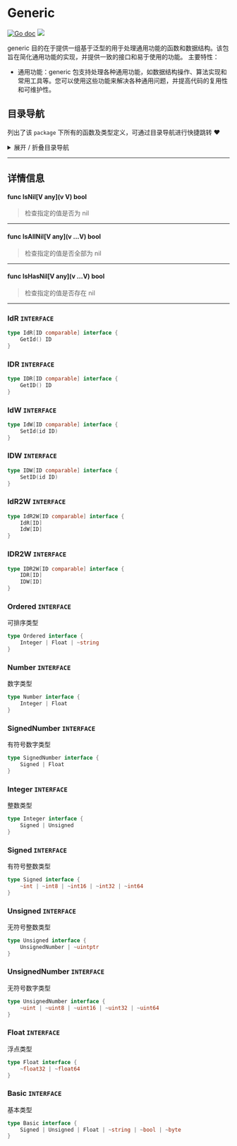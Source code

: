 # Generic

[![Go doc](https://img.shields.io/badge/go.dev-reference-brightgreen?logo=go&logoColor=white&style=flat)](https://pkg.go.dev/github.com/kercylan98/minotaur)
![](https://img.shields.io/badge/Email-kercylan@gmail.com-green.svg?style=flat)

generic 目的在于提供一组基于泛型的用于处理通用功能的函数和数据结构。该包旨在简化通用功能的实现，并提供一致的接口和易于使用的功能。
主要特性：
  - 通用功能：generic 包支持处理各种通用功能，如数据结构操作、算法实现和常用工具等。您可以使用这些功能来解决各种通用问题，并提高代码的复用性和可维护性。


## 目录导航
列出了该 `package` 下所有的函数及类型定义，可通过目录导航进行快捷跳转 ❤️
<details>
<summary>展开 / 折叠目录导航</summary>


> 包级函数定义

|函数名称|描述
|:--|:--
|[IsNil](#IsNil)|检查指定的值是否为 nil
|[IsAllNil](#IsAllNil)|检查指定的值是否全部为 nil
|[IsHasNil](#IsHasNil)|检查指定的值是否存在 nil


> 类型定义

|类型|名称|描述
|:--|:--|:--
|`INTERFACE`|[IdR](#struct_IdR)|暂无描述...
|`INTERFACE`|[IDR](#struct_IDR)|暂无描述...
|`INTERFACE`|[IdW](#struct_IdW)|暂无描述...
|`INTERFACE`|[IDW](#struct_IDW)|暂无描述...
|`INTERFACE`|[IdR2W](#struct_IdR2W)|暂无描述...
|`INTERFACE`|[IDR2W](#struct_IDR2W)|暂无描述...
|`INTERFACE`|[Ordered](#struct_Ordered)|可排序类型
|`INTERFACE`|[Number](#struct_Number)|数字类型
|`INTERFACE`|[SignedNumber](#struct_SignedNumber)|有符号数字类型
|`INTERFACE`|[Integer](#struct_Integer)|整数类型
|`INTERFACE`|[Signed](#struct_Signed)|有符号整数类型
|`INTERFACE`|[Unsigned](#struct_Unsigned)|无符号整数类型
|`INTERFACE`|[UnsignedNumber](#struct_UnsignedNumber)|无符号数字类型
|`INTERFACE`|[Float](#struct_Float)|浮点类型
|`INTERFACE`|[Basic](#struct_Basic)|基本类型

</details>


***
## 详情信息
#### func IsNil\[V any\](v V) bool
<span id="IsNil"></span>
> 检查指定的值是否为 nil

***
#### func IsAllNil\[V any\](v ...V) bool
<span id="IsAllNil"></span>
> 检查指定的值是否全部为 nil

***
#### func IsHasNil\[V any\](v ...V) bool
<span id="IsHasNil"></span>
> 检查指定的值是否存在 nil

***
<span id="struct_IdR"></span>
### IdR `INTERFACE`

```go
type IdR[ID comparable] interface {
	GetId() ID
}
```
<span id="struct_IDR"></span>
### IDR `INTERFACE`

```go
type IDR[ID comparable] interface {
	GetID() ID
}
```
<span id="struct_IdW"></span>
### IdW `INTERFACE`

```go
type IdW[ID comparable] interface {
	SetId(id ID)
}
```
<span id="struct_IDW"></span>
### IDW `INTERFACE`

```go
type IDW[ID comparable] interface {
	SetID(id ID)
}
```
<span id="struct_IdR2W"></span>
### IdR2W `INTERFACE`

```go
type IdR2W[ID comparable] interface {
	IdR[ID]
	IdW[ID]
}
```
<span id="struct_IDR2W"></span>
### IDR2W `INTERFACE`

```go
type IDR2W[ID comparable] interface {
	IDR[ID]
	IDW[ID]
}
```
<span id="struct_Ordered"></span>
### Ordered `INTERFACE`
可排序类型
```go
type Ordered interface {
	Integer | Float | ~string
}
```
<span id="struct_Number"></span>
### Number `INTERFACE`
数字类型
```go
type Number interface {
	Integer | Float
}
```
<span id="struct_SignedNumber"></span>
### SignedNumber `INTERFACE`
有符号数字类型
```go
type SignedNumber interface {
	Signed | Float
}
```
<span id="struct_Integer"></span>
### Integer `INTERFACE`
整数类型
```go
type Integer interface {
	Signed | Unsigned
}
```
<span id="struct_Signed"></span>
### Signed `INTERFACE`
有符号整数类型
```go
type Signed interface {
	~int | ~int8 | ~int16 | ~int32 | ~int64
}
```
<span id="struct_Unsigned"></span>
### Unsigned `INTERFACE`
无符号整数类型
```go
type Unsigned interface {
	UnsignedNumber | ~uintptr
}
```
<span id="struct_UnsignedNumber"></span>
### UnsignedNumber `INTERFACE`
无符号数字类型
```go
type UnsignedNumber interface {
	~uint | ~uint8 | ~uint16 | ~uint32 | ~uint64
}
```
<span id="struct_Float"></span>
### Float `INTERFACE`
浮点类型
```go
type Float interface {
	~float32 | ~float64
}
```
<span id="struct_Basic"></span>
### Basic `INTERFACE`
基本类型
```go
type Basic interface {
	Signed | Unsigned | Float | ~string | ~bool | ~byte
}
```
